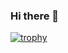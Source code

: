### Hi there 👋

[![trophy](https://github-profile-trophy.vercel.app/sparklyiryo-ma&theme=onedark)](https://github.com/ryo-ma/github-profile-trophy)
